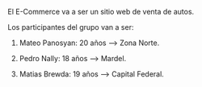El E-Commerce va a ser un sitio web de venta de autos.

Los participantes del grupo van a ser:

1. Mateo Panosyan: 20 años --> Zona Norte.

2. Pedro Nally: 18 años --> Mardel.

3. Matias Brewda: 19 años --> Capital Federal.